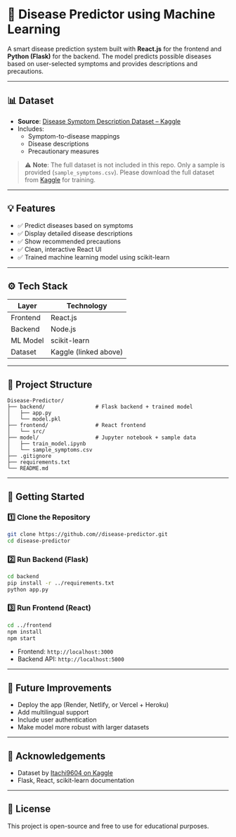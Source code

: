 # 🧠 Disease Predictor using Machine Learning

A smart disease prediction system built with **React.js** for the frontend and **Python (Flask)** for the backend. The model predicts possible diseases based on user-selected symptoms and provides descriptions and precautions.

---

## 📊 Dataset

- **Source**: [Disease Symptom Description Dataset – Kaggle](https://www.kaggle.com/datasets/itachi9604/disease-symptom-description-dataset)
- Includes:
  - Symptom-to-disease mappings
  - Disease descriptions
  - Precautionary measures

> ⚠️ **Note**: The full dataset is not included in this repo. Only a sample is provided (`sample_symptoms.csv`). Please download the full dataset from [Kaggle](https://www.kaggle.com/datasets/itachi9604/disease-symptom-description-dataset) for training.

---

## 💡 Features

- ✅ Predict diseases based on symptoms
- ✅ Display detailed disease descriptions
- ✅ Show recommended precautions
- ✅ Clean, interactive React UI
- ✅ Trained machine learning model using scikit-learn

---

## ⚙️ Tech Stack

| Layer      | Technology               |
|------------|--------------------------|
| Frontend   | React.js                 |
| Backend    | Node.js                  |
| ML Model   | scikit-learn             |
| Dataset    | Kaggle (linked above)    |

---

## 📂 Project Structure

```
Disease-Predictor/
├── backend/                # Flask backend + trained model
│   ├── app.py
│   └── model.pkl
├── frontend/               # React frontend
│   └── src/
├── model/                  # Jupyter notebook + sample data
│   ├── train_model.ipynb
│   └── sample_symptoms.csv
├── .gitignore
├── requirements.txt
└── README.md
```

---

## 🚀 Getting Started

### 1️⃣ Clone the Repository

```bash
git clone https://github.com//disease-predictor.git
cd disease-predictor
```

### 2️⃣ Run Backend (Flask)

```bash
cd backend
pip install -r ../requirements.txt
python app.py
```

### 3️⃣ Run Frontend (React)

```bash
cd ../frontend
npm install
npm start
```

- Frontend: `http://localhost:3000`
- Backend API: `http://localhost:5000`

---

## 🔮 Future Improvements

- Deploy the app (Render, Netlify, or Vercel + Heroku)
- Add multilingual support
- Include user authentication
- Make model more robust with larger datasets

---

## 🙏 Acknowledgements

- Dataset by [Itachi9604 on Kaggle](https://www.kaggle.com/datasets/itachi9604/disease-symptom-description-dataset)
- Flask, React, scikit-learn documentation

---

## 📜 License

This project is open-source and free to use for educational purposes.
